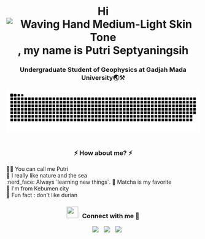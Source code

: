 <h1 align="center">Hi <img src="https://raw.githubusercontent.com/Tarikul-Islam-Anik/Animated-Fluent-Emojis/master/Emojis/Hand%20gestures/Waving%20Hand%20Medium-Light%20Skin%20Tone.png" alt="Waving Hand Medium-Light Skin Tone" width="25" height="25" />, my name is Putri Septyaningsih</h1>
<h3 align="center">Undergraduate Student of Geophysics at Gadjah Mada University🌏⚒
</h3>
<!--- snake -->
<div align="center">
  <img  src="https://github.com/1999AZZAR/1999AZZAR/blob/main/resources/img/grid-snake.svg"
       alt="snake" /></a>
</div>

<br>
<h3 align="center">⚡️ How about me? ⚡️
<br>
</h3>
  👩🏻 You can call me Putri <br>
  🌊 I really like nature and the sea <br>
  :nerd_face: Always `learning new things`.
  🍵 Matcha is my favorite <br>
  🏡 I'm from Kebumen city <br>
  💫 Fun fact : don't like durian <br>

<h3 align="center" > <img src="https://media.giphy.com/media/iY8CRBdQXODJSCERIr/giphy.gif" width="30" height="30" style="margin-right: 10px;">Connect with me 🤝 </h3>

<p align="center">

 <div align="center"  class="icons-social" style="margin-left: 10px;">
        <a style="margin-left: 10px;"  target="_blank" href="https://www.linkedin.com/in/putri-septyaningsih-890524246/">
			<img src="https://img.icons8.com/doodle/40/000000/linkedin--v2.png"></a>
			<a style="margin-left: 10px;" target="_blank" href="https://instagram.com/putrissep_">
			<img src="https://img.icons8.com/doodle/40/000000/instagram-new--v2.png"></a>
		<a style="margin-left: 10px;" target="_blank" href="https://twitter.com/cimcimorymatcha">
			<img src="https://img.icons8.com/doodle/1x/twitter-squared--v2.png" ></a>
      </div>

</p>

  
